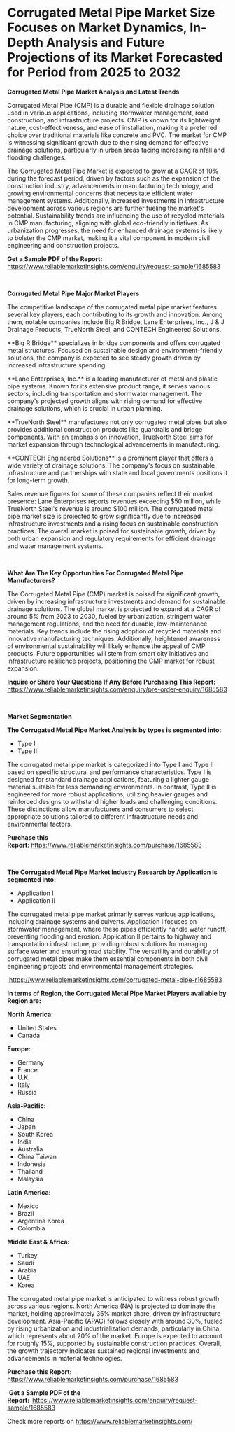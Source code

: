 <p><h1>Corrugated Metal Pipe Market Size Focuses on Market Dynamics, In-Depth Analysis and Future Projections of its Market Forecasted for Period from 2025 to 2032</h1></p><p><strong>Corrugated Metal Pipe Market Analysis and Latest Trends</strong></p>
<p><p>Corrugated Metal Pipe (CMP) is a durable and flexible drainage solution used in various applications, including stormwater management, road construction, and infrastructure projects. CMP is known for its lightweight nature, cost-effectiveness, and ease of installation, making it a preferred choice over traditional materials like concrete and PVC. The market for CMP is witnessing significant growth due to the rising demand for effective drainage solutions, particularly in urban areas facing increasing rainfall and flooding challenges.</p><p>The Corrugated Metal Pipe Market is expected to grow at a CAGR of 10% during the forecast period, driven by factors such as the expansion of the construction industry, advancements in manufacturing technology, and growing environmental concerns that necessitate efficient water management systems. Additionally, increased investments in infrastructure development across various regions are further fueling the market's potential. Sustainability trends are influencing the use of recycled materials in CMP manufacturing, aligning with global eco-friendly initiatives. As urbanization progresses, the need for enhanced drainage systems is likely to bolster the CMP market, making it a vital component in modern civil engineering and construction projects.</p></p>
<p><strong>Get a Sample PDF of the Report:&nbsp;</strong> <a href="https://www.reliablemarketinsights.com/enquiry/request-sample/1685583?utm_campaign=2636&utm_medium=2&utm_source=Github&utm_content=ia&utm_term=24032025&utm_id=corrugated-metal-pipe">https://www.reliablemarketinsights.com/enquiry/request-sample/1685583</a></p>
<p>&nbsp;</p>
<p><strong>Corrugated Metal Pipe Major Market Players</strong></p>
<p><p>The competitive landscape of the corrugated metal pipe market features several key players, each contributing to its growth and innovation. Among them, notable companies include Big R Bridge, Lane Enterprises, Inc., J & J Drainage Products, TrueNorth Steel, and CONTECH Engineered Solutions.</p><p>**Big R Bridge** specializes in bridge components and offers corrugated metal structures. Focused on sustainable design and environment-friendly solutions, the company is expected to see steady growth driven by increased infrastructure spending. </p><p>**Lane Enterprises, Inc.** is a leading manufacturer of metal and plastic pipe systems. Known for its extensive product range, it serves various sectors, including transportation and stormwater management. The company's projected growth aligns with rising demand for effective drainage solutions, which is crucial in urban planning.</p><p>**TrueNorth Steel** manufactures not only corrugated metal pipes but also provides additional construction products like guardrails and bridge components. With an emphasis on innovation, TrueNorth Steel aims for market expansion through technological advancements in manufacturing. </p><p>**CONTECH Engineered Solutions** is a prominent player that offers a wide variety of drainage solutions. The company's focus on sustainable infrastructure and partnerships with state and local governments positions it for long-term growth.</p><p>Sales revenue figures for some of these companies reflect their market presence: Lane Enterprises reports revenues exceeding $50 million, while TrueNorth Steel's revenue is around $100 million. The corrugated metal pipe market size is projected to grow significantly due to increased infrastructure investments and a rising focus on sustainable construction practices. The overall market is poised for sustainable growth, driven by both urban expansion and regulatory requirements for efficient drainage and water management systems.</p></p>
<p>&nbsp;</p>
<p><strong>What Are The Key Opportunities For Corrugated Metal Pipe Manufacturers?</strong></p>
<p><p>The Corrugated Metal Pipe (CMP) market is poised for significant growth, driven by increasing infrastructure investments and demand for sustainable drainage solutions. The global market is projected to expand at a CAGR of around 5% from 2023 to 2030, fueled by urbanization, stringent water management regulations, and the need for durable, low-maintenance materials. Key trends include the rising adoption of recycled materials and innovative manufacturing techniques. Additionally, heightened awareness of environmental sustainability will likely enhance the appeal of CMP products. Future opportunities will stem from smart city initiatives and infrastructure resilience projects, positioning the CMP market for robust expansion.</p></p>
<p><strong>Inquire or Share Your Questions If Any Before Purchasing This Report:</strong> <a href="https://www.reliablemarketinsights.com/enquiry/pre-order-enquiry/1685583?utm_campaign=2636&utm_medium=2&utm_source=Github&utm_content=ia&utm_term=24032025&utm_id=corrugated-metal-pipe">https://www.reliablemarketinsights.com/enquiry/pre-order-enquiry/1685583</a></p>
<p>&nbsp;</p>
<p><strong>Market Segmentation</strong></p>
<p><strong>The Corrugated Metal Pipe Market Analysis by types is segmented into:</strong></p>
<p><ul><li>Type I</li><li>Type II</li></ul></p>
<p><p>The corrugated metal pipe market is categorized into Type I and Type II based on specific structural and performance characteristics. Type I is designed for standard drainage applications, featuring a lighter gauge material suitable for less demanding environments. In contrast, Type II is engineered for more robust applications, utilizing heavier gauges and reinforced designs to withstand higher loads and challenging conditions. These distinctions allow manufacturers and consumers to select appropriate solutions tailored to different infrastructure needs and environmental factors.</p></p>
<p><strong>Purchase this Report:&nbsp;</strong><a href="https://www.reliablemarketinsights.com/purchase/1685583?utm_campaign=2636&utm_medium=2&utm_source=Github&utm_content=ia&utm_term=24032025&utm_id=corrugated-metal-pipe">https://www.reliablemarketinsights.com/purchase/1685583</a></p>
<p>&nbsp;</p>
<p><strong>The Corrugated Metal Pipe Market Industry Research by Application is segmented into:</strong></p>
<p><ul><li>Application I</li><li>Application II</li></ul></p>
<p><p>The corrugated metal pipe market primarily serves various applications, including drainage systems and culverts. Application I focuses on stormwater management, where these pipes efficiently handle water runoff, preventing flooding and erosion. Application II pertains to highway and transportation infrastructure, providing robust solutions for managing surface water and ensuring road stability. The versatility and durability of corrugated metal pipes make them essential components in both civil engineering projects and environmental management strategies.</p></p>
<p><a href="https://www.reliablemarketinsights.com/corrugated-metal-pipe-r1685583?utm_campaign=2636&utm_medium=2&utm_source=Github&utm_content=ia&utm_term=24032025&utm_id=corrugated-metal-pipe">&nbsp;https://www.reliablemarketinsights.com/corrugated-metal-pipe-r1685583</a></p>
<p><strong>In terms of Region, the Corrugated Metal Pipe Market Players available by Region are:</strong></p>
<p>
    <p> <strong> North America: </strong>
        <ul>
            <li>United States</li>
            <li>Canada</li>
        </ul>
        </p> 
    <p> <strong> Europe: </strong>
        <ul>
            <li>Germany</li>
            <li>France</li>
            <li>U.K.</li>
            <li>Italy</li>
            <li>Russia</li>
        </ul>
        </p> 
    <p> <strong> Asia-Pacific: </strong>
        <ul>
            <li>China</li>
            <li>Japan</li>
            <li>South Korea</li>
            <li>India</li>
            <li>Australia</li>
            <li>China Taiwan</li>
            <li>Indonesia</li>
            <li>Thailand</li>
            <li>Malaysia</li>
        </ul>
        </p> 
    <p> <strong> Latin America: </strong>
        <ul>
            <li>Mexico</li>
            <li>Brazil</li>
            <li>Argentina Korea</li>
            <li>Colombia</li>
        </ul>
        </p> 
    <p> <strong> Middle East & Africa: </strong>
        <ul>
            <li>Turkey</li>
            <li>Saudi</li>
            <li>Arabia</li>
            <li>UAE</li>
            <li>Korea</li>
        </ul>
    </p>
    </p>
<p><p>The corrugated metal pipe market is anticipated to witness robust growth across various regions. North America (NA) is projected to dominate the market, holding approximately 35% market share, driven by infrastructure development. Asia-Pacific (APAC) follows closely with around 30%, fueled by rising urbanization and industrialization demands, particularly in China, which represents about 20% of the market. Europe is expected to account for roughly 15%, supported by sustainable construction practices. Overall, the growth trajectory indicates sustained regional investments and advancements in material technologies.</p></p>
<p><strong>Purchase this Report: </strong><a href="https://www.reliablemarketinsights.com/purchase/1685583?utm_campaign=2636&utm_medium=2&utm_source=Github&utm_content=ia&utm_term=24032025&utm_id=corrugated-metal-pipe">https://www.reliablemarketinsights.com/purchase/1685583</a></p>
<p>&nbsp;<strong>Get a Sample PDF of the Report:&nbsp;&nbsp;</strong><a href="https://www.reliablemarketinsights.com/enquiry/request-sample/1685583?utm_campaign=2636&utm_medium=2&utm_source=Github&utm_content=ia&utm_term=24032025&utm_id=corrugated-metal-pipe">https://www.reliablemarketinsights.com/enquiry/request-sample/1685583</a></p>
<p><strong></strong></p>
<p>Check more reports on <a href="https://www.reliablemarketinsights.com/?utm_campaign=2636&utm_medium=2&utm_source=Github&utm_content=ia&utm_term=24032025&utm_id=corrugated-metal-pipe">https://www.reliablemarketinsights.com/</a></p>